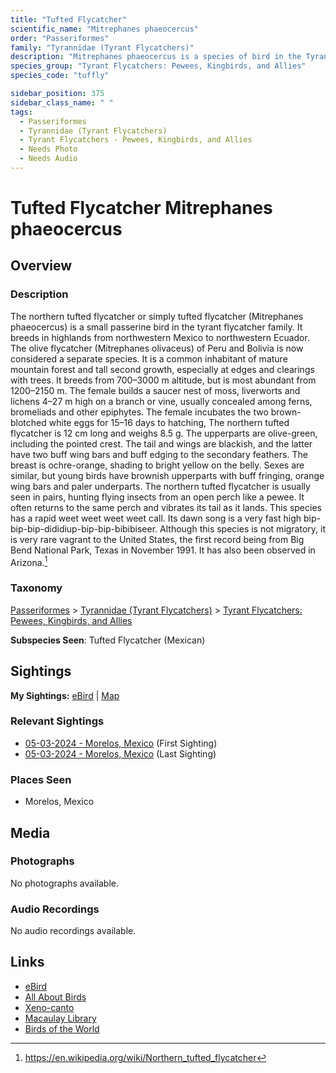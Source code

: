 ```yaml
---
title: "Tufted Flycatcher"
scientific_name: "Mitrephanes phaeocercus"
order: "Passeriformes"
family: "Tyrannidae (Tyrant Flycatchers)"
description: "Mitrephanes phaeocercus is a species of bird in the Tyrannidae (Tyrant Flycatchers) family. It has been observed 3 times."
species_group: "Tyrant Flycatchers: Pewees, Kingbirds, and Allies"
species_code: "tuffly"

sidebar_position: 375
sidebar_class_name: " "
tags: 
  - Passeriformes
  - Tyrannidae (Tyrant Flycatchers)
  - Tyrant Flycatchers - Pewees, Kingbirds, and Allies
  - Needs Photo
  - Needs Audio
---
```


# Tufted Flycatcher <span className='sci_name'>Mitrephanes phaeocercus</span>

## Overview

### Description
The northern tufted flycatcher or simply tufted flycatcher (Mitrephanes phaeocercus) is a small passerine bird in the tyrant flycatcher family.  It breeds in highlands from northwestern Mexico to northwestern Ecuador. The olive flycatcher (Mitrephanes olivaceus) of Peru and Bolivia is now considered a separate species.
It is a common inhabitant of mature mountain forest and tall second growth, especially at edges and clearings with trees. It breeds from 700–3000 m altitude, but is most abundant from 1200–2150 m. The female builds a saucer nest of moss, liverworts and lichens 4–27 m high on a branch or vine, usually concealed among ferns, bromeliads and other epiphytes. The female incubates the two brown-blotched white eggs for 15–16 days to hatching,
The northern tufted flycatcher is 12 cm long and weighs 8.5 g. The upperparts are olive-green, including the pointed crest.  The tail and wings are blackish, and the latter have two buff wing bars and buff edging to the secondary feathers. The breast is ochre-orange, shading to bright yellow on the belly. Sexes are similar, but young birds have brownish upperparts with buff fringing, orange wing bars and paler underparts.
The northern tufted flycatcher is usually seen in pairs, hunting flying insects from an open perch like a pewee. It often returns to the same perch and vibrates its tail as it lands.
This species has a rapid weet weet weet weet call.  Its dawn song is a very fast high  bip-bip-bip-dididiup-bip-bip-bibibiseer.
Although this species is not migratory, it is very rare vagrant to the United States, the first record being from Big Bend National Park, Texas in November 1991. It has also been observed in Arizona.[^1]

[^1]: https://en.wikipedia.org/wiki/Northern_tufted_flycatcher

### Taxonomy
[Passeriformes](/tags/passeriformes) > [Tyrannidae (Tyrant Flycatchers)](/tags/tyrannidae-tyrant-flycatchers) > [Tyrant Flycatchers: Pewees, Kingbirds, and Allies](/tags/tyrant-flycatchers-pewees-kingbirds-and-allies)

**Subspecies Seen**: Tufted Flycatcher (Mexican)


## Sightings

**My Sightings:** [eBird](https://ebird.org/lifelist?r=world&time=life&spp=tuffly) | [Map](/map?species_code=tuffly)

### Relevant Sightings

* [05-03-2024 - Morelos, Mexico](https://ebird.org/checklist/S171768259) (First Sighting)
* [05-03-2024 - Morelos, Mexico](https://ebird.org/checklist/S171768281) (Last Sighting)

### Places Seen

* Morelos, Mexico



## Media
### Photographs
No photographs available.

### Audio Recordings
No audio recordings available.

## Links
* [eBird](https://ebird.org/species/tuffly) 
* [All About Birds](https://www.allaboutbirds.org/guide/tuffly) 
* [Xeno-canto](https://www.xeno-canto.org/species/mitrephanes-phaeocercus) 
* [Macaulay Library](https://search.macaulaylibrary.org/catalog?taxonCode=tuffly&sort=rating_rank_desc)
* [Birds of the World](https://birdsoftheworld.org/bow/species/tuffly)
